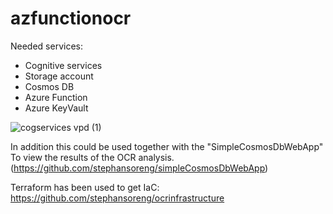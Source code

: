 # azfunctionocr
Needed services:
* Cognitive services
* Storage account
* Cosmos DB
* Azure Function
* Azure KeyVault

![cogservices vpd (1)](https://user-images.githubusercontent.com/4984231/133976539-fb82f586-b2a5-4c5d-ba77-5fd468004919.png)

In addition this could be used together with the "SimpleCosmosDbWebApp" To view the results of the OCR analysis. (https://github.com/stephansoreng/simpleCosmosDbWebApp)

Terraform has been used to get IaC: https://github.com/stephansoreng/ocrinfrastructure
